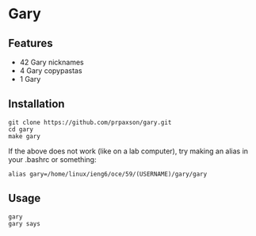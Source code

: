# Gary
## Features
- 42 Gary nicknames
- 4 Gary copypastas
- 1 Gary
## Installation
```
git clone https://github.com/prpaxson/gary.git
cd gary
make gary
```
If the above does not work (like on a lab computer),
try making an alias in your .bashrc or something:

`alias gary=/home/linux/ieng6/oce/59/(USERNAME)/gary/gary`
## Usage
```
gary
gary says
```
